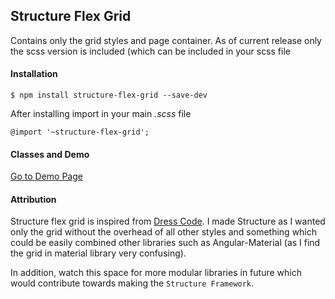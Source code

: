 ## Structure Flex Grid

Contains only the grid styles and page container.
As of current release only the scss version is included (which can be included in your scss file

#### Installation

```shell
$ npm install structure-flex-grid --save-dev
```

After installing import in your main _.scss_ file

```
@import '~structure-flex-grid';
```

#### Classes and Demo

[Go to Demo Page](https://sambhav-gore.github.io/structure-flex-grid/)


#### Attribution

Structure flex grid is inspired from [Dress Code](https://github.com/zalando/dress-code/). 
I made Structure as I wanted only the grid without the overhead of all other styles and something which could be easily 
combined other libraries such as Angular-Material (as I find the grid in material library very confusing).

In addition, watch this space for more modular libraries in future which would contribute towards making the `Structure Framework`.
